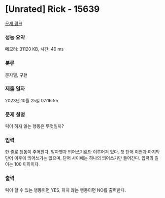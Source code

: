 # [Unrated] Rick - 15639 

[문제 링크](https://www.acmicpc.net/problem/15639) 

### 성능 요약

메모리: 31120 KB, 시간: 40 ms

### 분류

문자열, 구현

### 제출 일자

2023년 10월 25일 07:16:55

### 문제 설명

<p>릭이 하지 않는 행동은 무엇일까?</p>

### 입력 

 <p>한 줄로 행동이 주어진다. 알파벳과 띄어쓰기로만 이루어져 있다. 첫 단어 이전과 마지막 단어 이후에 띄어쓰기는 없으며, 단어 사이에는 하나의 띄어쓰기만 들어간다. 입력의 길이는 100 이하이다.</p>

### 출력 

 <p>릭이 할 수 있는 행동이면 YES, 하지 않는 행동이면 NO를 출력한다.</p>


